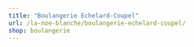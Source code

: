 ```yaml
---
title: "Boulangerie Echelard-Coupel"
url: /la-noe-blanche/boulangerie-echelard-coupel/
shop: boulangerie
---
```

